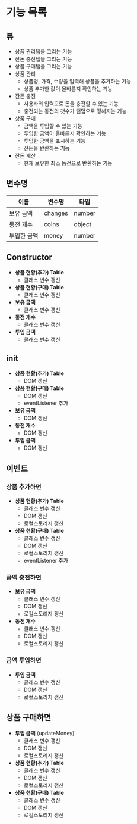# 기능 목록

## 뷰

- 상품 관리탭을 그리는 기능
- 잔돈 충전탭을 그리는 기능
- 상품 구매탭을 그리는 기능
- 상품 관리
  - 상품명, 가격, 수량을 입력해 상품을 추가하는 기능
  - 상품 추가한 값이 올바른지 확인하는 기능
- 잔돈 충전
  - 사용자의 입력으로 돈을 충전할 수 있는 기능
  - 충전되는 동전의 갯수가 랜덤으로 정해지는 기능
- 상품 구매
  - 금액을 투입할 수 있는 기능
  - 투입한 금액이 올바른지 확인하는 기능
  - 투입한 금액을 표시하는 기능
  - 잔돈을 반환하는 기능
- 잔돈 계산
  - 현재 보유한 최소 동전으로 반환하는 기능

## 변수명

| 이름        | 변수명  | 타입   |
| ----------- | ------- | ------ |
| 보유 금액   | changes | number |
| 동전 개수   | coins   | object |
| 투입한 금액 | money   | number |

## Constructor

- **상품 현황(추가) Table**
  - 클래스 변수 갱신
- **상품 현황(구매) Table**
  - 클래스 변수 갱신
- **보유 금액**
  - 클래스 변수 갱신
- **동전 개수**
  - 클래스 변수 갱신
- **투입 금액**
  - 클래스 변수 갱신

## init

- **상품 현황(추가) Table**
  - DOM 갱신
- **상품 현황(구매) Table**
  - DOM 갱신
  - eventListener 추가
- **보유 금액**
  - DOM 갱신
- **동전 개수**
  - DOM 갱신
- **투입 금액**
  - DOM 갱신

## 이벤트

### 상품 추가하면

- **상품 현황(추가) Table**
  - 클래스 변수 갱신
  - DOM 갱신
  - 로컬스토리지 갱신
- **상품 현황(구매) Table**
  - 클래스 변수 갱신
  - DOM 갱신
  - 로컬스토리지 갱신
  - eventListener 추가

### 금액 충전하면

- **보유 금액**
  - 클래스 변수 갱신
  - DOM 갱신
  - 로컬스토리지 갱신
- **동전 개수**
  - 클래스 변수 갱신
  - DOM 갱신
  - 로컬스토리지 갱신

### 금액 투입하면

- **투입 금액**
  - 클래스 변수 갱신
  - DOM 갱신
  - 로컬스토리지 갱신

## 상품 구매하면

- **투입 금액**
  (updateMoney)
  - 클래스 변수 갱신
  - DOM 갱신
  - 로컬스토리지 갱신
- **상품 현황(추가) Table**
  - 클래스 변수 갱신
  - DOM 갱신
  - 로컬스토리지 갱신
- **상품 현황(구매) Table**
  - 클래스 변수 갱신
  - DOM 갱신
  - 로컬스토리지 갱신
